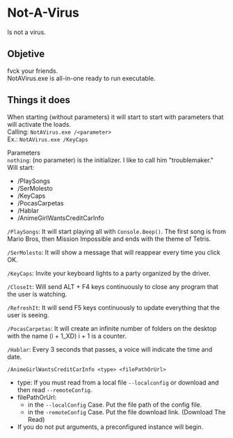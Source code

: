 # Not-A-Virus
Is not a virus.  

## Objetive
fvck your friends.  
NotAVirus.exe is all-in-one ready to run executable.  

## Things it does
When starting (without parameters) it will start to start with parameters that will activate the loads.  
Calling:  ```NotAVirus.exe /<parameter>```  
Ex.: ```NotAVirus.exe /KeyCaps```  

Parameters  
```nothing```: (no parameter) is the initializer. I like to call him "troublemaker."  
Will start:
- /PlaySongs
- /SerMolesto
- /KeyCaps
- /PocasCarpetas
- /Hablar
- /AnimeGirlWantsCreditCarInfo

```/PlaySongs```: It will start playing all with ```Console.Beep()```. The first song is from Mario Bros, then Mission Impossible and ends with the theme of Tetris.  

```/SerMolesto```: It will show a message that will reappear every time you click OK.  

```/KeyCaps```: Invite your keyboard lights to a party organized by the driver.  

```/CloseIt```: Will send ALT + F4 keys continuously to close any program that the user is watching.  

```/RefreshIt```: It will send F5 keys continuously to update everything that the user is seeing.  

```/PocasCarpetas```: It will create an infinite number of folders on the desktop with the name (i + 1_XD) i + 1 is a counter.  

```/Hablar```: Every 3 seconds that passes, a voice will indicate the time and date.  

```/AnimeGirlWantsCreditCarInfo <type> <filePathOrUrl>```
- type: If you must read from a local file `--localconfig` or download and then read `--remoteConfig`.  
- filePathOrUrl:  
	- in the `--localConfig` Case. Put the file path of the config file.  
	- in the `-remoteConfig` Case. Put the file download link. (Download The Read)  
- If you do not put arguments, a preconfigured instance will begin.  

